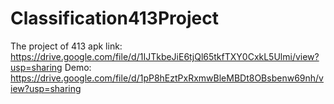 # Classification413Project
The project of 413
apk link:
https://drive.google.com/file/d/1IJTkbeJiE6tjQl65tkfTXY0CxkL5Ulmi/view?usp=sharing
Demo:
https://drive.google.com/file/d/1pP8hEztPxRxmwBleMBDt8OBsbenw69nh/view?usp=sharing
